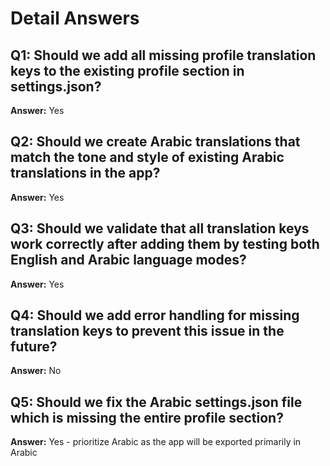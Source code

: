 # Detail Answers

## Q1: Should we add all missing profile translation keys to the existing profile section in settings.json?
**Answer:** Yes

## Q2: Should we create Arabic translations that match the tone and style of existing Arabic translations in the app?
**Answer:** Yes

## Q3: Should we validate that all translation keys work correctly after adding them by testing both English and Arabic language modes?
**Answer:** Yes

## Q4: Should we add error handling for missing translation keys to prevent this issue in the future?
**Answer:** No

## Q5: Should we fix the Arabic settings.json file which is missing the entire profile section?
**Answer:** Yes - prioritize Arabic as the app will be exported primarily in Arabic